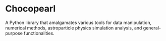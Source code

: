 # Chocopearl
A Python library that amalgamates various tools for data manipulation, numerical methods, astroparticle physics simulation analysis, and general-purpose functionalities.

